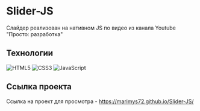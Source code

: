 # Slider-JS

Слайдер реализован на нативном JS по видео из канала Youtube "Просто: разработка"

## Технологии
![HTML5](https://img.shields.io/badge/-HTML5-e34f26?logo=html5&logoColor=white)
![CSS3](https://img.shields.io/badge/-CSS3-1572b6?logo=css3&logoColor=white)
![JavaScript](https://img.shields.io/badge/-JavaScript-f7df1e?logo=javaScript&logoColor=black)

## Ссылка проекта
Ссылка на проект для просмотра - https://marimys72.github.io/Slider-JS/

